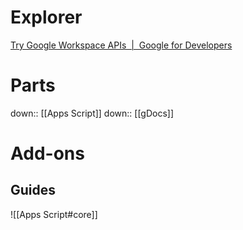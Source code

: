 # Explorer
[Try Google Workspace APIs  |  Google for Developers](https://developers.google.com/workspace/explore?filter=)
# Parts
down:: [[Apps Script]]
down:: [[gDocs]]


# Add-ons
## Guides

![[Apps Script#core]]
